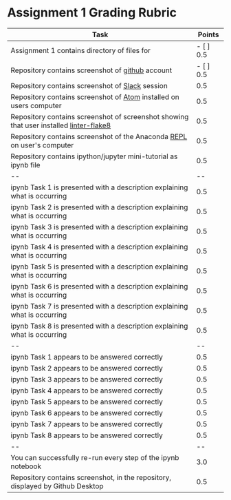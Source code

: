 # Assignment 1 Grading Rubric

Task                                                                                       | Points
----                                                                                       | ----
Assignment 1 contains directory of files for <user>                                        | - [ ] 0.5    
Repository contains screenshot of [github][] account                                       | - [ ] 0.5
Repository contains screenshot of [Slack][] session                                        | 0.5
Repository contains screenshot of [Atom][] installed on users computer                     | 0.5
Repository contains screenshot of screenshot showing that user installed [linter-flake8][] | 0.5
Repository contains screenshot of the Anaconda [REPL][] on user's computer                 | 0.5
Repository contains ipython/jupyter mini-tutorial as ipynb file                            | 0.5
-- | --
ipynb Task 1 is presented with a description explaining what is occurring                  | 0.5
ipynb Task 2 is presented with a description explaining what is occurring                  | 0.5
ipynb Task 3 is presented with a description explaining what is occurring                  | 0.5
ipynb Task 4 is presented with a description explaining what is occurring                  | 0.5
ipynb Task 5 is presented with a description explaining what is occurring                  | 0.5
ipynb Task 6 is presented with a description explaining what is occurring                  | 0.5
ipynb Task 7 is presented with a description explaining what is occurring                  | 0.5
ipynb Task 8 is presented with a description explaining what is occurring                  | 0.5
-- | --
ipynb Task 1 appears to be answered correctly                                              | 0.5
ipynb Task 2 appears to be answered correctly                                              | 0.5
ipynb Task 3 appears to be answered correctly                                              | 0.5
ipynb Task 4 appears to be answered correctly                                              | 0.5
ipynb Task 5 appears to be answered correctly                                              | 0.5
ipynb Task 6 appears to be answered correctly                                              | 0.5
ipynb Task 7 appears to be answered correctly                                              | 0.5
ipynb Task 8 appears to be answered correctly                                              | 0.5
-- | --
You can successfully re-run every step of the ipynb notebook                               | 3.0
Repository contains screenshot, in the repository, displayed by Github Desktop             | 0.5

[screenshot]: https://en.wikipedia.org/wiki/Screenshot
[git]: https://git-scm.com/
[github]: https://github.com
[Slack]: https://biolprogramming.slack.com
[Atom]: https://atom.io/
[linter-flake8]: https://atom.io/packages/linter-flake8
[syllabus]: https://github.com/biolprogramming/syllabus
[ipython]: http://ipython.org/notebook.html
[jupyter]: http://jupyter.org/
[REPL]: https://en.wikipedia.org/wiki/Read%E2%80%93eval%E2%80%93print_loop
